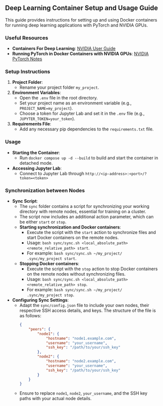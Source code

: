 ## Deep Learning Container Setup and Usage Guide

This guide provides instructions for setting up and using Docker containers for running deep learning applications with PyTorch and NVIDIA GPUs.

### Useful Resources

- **Containers For Deep Learning**: [NVIDIA User Guide](https://docs.nvidia.com/deeplearning/frameworks/user-guide/index.html)
- **Running PyTorch in Docker Containers with NVIDIA GPUs**: [NVIDIA PyTorch Notes](https://docs.nvidia.com/deeplearning/frameworks/pytorch-release-notes/running.html)

### Setup Instructions

1. **Project Folder**:
    - Rename your project folder `my_project`.
2. **Environment Variables**:
    - Open the `.env` file in the root directory.
    - Set your project name as an environment variable (e.g., `PROJECT_NAME=my_project`).
    - Choose a token for Jupyter Lab and set it in the `.env` file (e.g., `JUPYTER_TOKEN=your_token`).
3. **Requirements File**:
    - Add any necessary pip dependencies to the `requirements.txt` file.

### Usage

- **Starting the Container**:
    - Run `docker compose up -d --build` to build and start the container in detached mode.
- **Accessing Jupyter Lab**:
    - Connect to Jupyter Lab through `http://<ip-address>:<port>/?token=<token>`

### Synchronization between Nodes

- **Sync Script**:
    - The `sync` folder contains a script for synchronizing your working directory with remote nodes, essential for training on a cluster.
    - The script now includes an additional action parameter, which can be either `start` or `stop`.
    - **Starting synchronization and Docker containers**:
        - Execute the script with the `start` action to synchronize files and start Docker containers on the remote nodes.
        - Usage: `bash sync/sync.sh <local_absolute_path> <remote_relative_path> start`.
        - For example: `bash sync/sync.sh ~/my_project/ .sync/my_project start`.
    - **Stopping Docker containers**:
        - Execute the script with the `stop` action to stop Docker containers on the remote nodes without synchronizing files.
        - Usage: `bash sync/sync.sh <local_absolute_path> <remote_relative_path> stop`.
        - For example: `bash sync/sync.sh ~/my_project/ .sync/my_project stop`.
- **Configuring Sync Settings**:
    - Adapt the `sync/config.json` file to include your own nodes, their respective SSH access details, and keys. The structure of the file is as follows:
      ```json
      {
          "peers": {
              "node1": {
                  "hostname": "node1.example.com",
                  "username": "your_username",
                  "ssh_key": "/path/to/your/ssh_key"
              },
              "node2": {
                  "hostname": "node2.example.com",
                  "username": "your_username",
                  "ssh_key": "/path/to/your/ssh_key"
              }
          }
      }
      ```
    - Ensure to replace `node1`, `node2`, `your_username`, and the SSH key paths with your actual node details.
